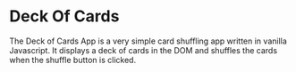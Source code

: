 # Deck Of Cards

The Deck of Cards App is a very simple card shuffling app written in vanilla Javascript. It displays a deck of cards in the DOM and shuffles the cards when the shuffle button is clicked.
